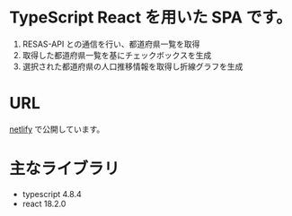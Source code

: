 # TypeScript React を用いた SPA です。

1. RESAS-API との通信を行い、都道府県一覧を取得
1. 取得した都道府県一覧を基にチェックボックスを生成
1. 選択された都道府県の人口推移情報を取得し折線グラフを生成

# URL

[netlify](https://idyllic-genie-98c8e9.netlify.app)
で公開しています。

# 主なライブラリ
- typescript 4.8.4
- react 18.2.0